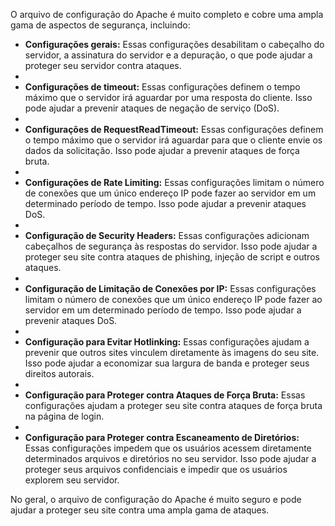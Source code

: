 O arquivo de configuração do Apache é muito completo e cobre uma ampla gama de aspectos de segurança, incluindo:

* **Configurações gerais:** Essas configurações desabilitam o cabeçalho do servidor, a assinatura do servidor e a depuração, o que pode ajudar a proteger seu servidor contra ataques.
* 
* **Configurações de timeout:** Essas configurações definem o tempo máximo que o servidor irá aguardar por uma resposta do cliente. Isso pode ajudar a prevenir ataques de negação de serviço (DoS).
* 
* **Configurações de RequestReadTimeout:** Essas configurações definem o tempo máximo que o servidor irá aguardar para que o cliente envie os dados da solicitação. Isso pode ajudar a prevenir ataques de força bruta.
* 
* **Configurações de Rate Limiting:** Essas configurações limitam o número de conexões que um único endereço IP pode fazer ao servidor em um determinado período de tempo. Isso pode ajudar a prevenir ataques DoS.
* 
* **Configuração de Security Headers:** Essas configurações adicionam cabeçalhos de segurança às respostas do servidor. Isso pode ajudar a proteger seu site contra ataques de phishing, injeção de script e outros ataques.
* 
* **Configuração de Limitação de Conexões por IP:** Essas configurações limitam o número de conexões que um único endereço IP pode fazer ao servidor em um determinado período de tempo. Isso pode ajudar a prevenir ataques DoS.
* 
* **Configuração para Evitar Hotlinking:** Essas configurações ajudam a prevenir que outros sites vinculem diretamente às imagens do seu site. Isso pode ajudar a economizar sua largura de banda e proteger seus direitos autorais.
* 
* **Configuração para Proteger contra Ataques de Força Bruta:** Essas configurações ajudam a proteger seu site contra ataques de força bruta na página de login.
* 
* **Configuração para Proteger contra Escaneamento de Diretórios:** Essas configurações impedem que os usuários acessem diretamente determinados arquivos e diretórios no seu servidor. Isso pode ajudar a proteger seus arquivos confidenciais
 e impedir que os usuários explorem seu servidor.

No geral, o arquivo de configuração do Apache é muito seguro e pode ajudar a proteger seu site contra uma ampla gama de ataques.
